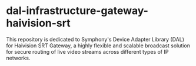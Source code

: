 # dal-infrastructure-gateway-haivision-srt
This repository is dedicated to Symphony's Device Adapter Library (DAL) for Haivision SRT Gateway, a highly flexible and scalable broadcast solution for secure routing of live video streams across different types of IP networks.
